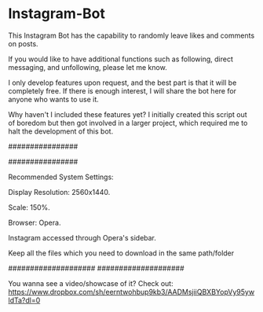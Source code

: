 # Instagram-Bot


This Instagram Bot has the capability to randomly leave likes and comments on posts.

If you would like to have additional functions such as following, direct messaging, and unfollowing, please let me know.

I only develop features upon request, and the best part is that it will be completely free. If there is enough interest, I will share the bot here for anyone who wants to use it.

Why haven't I included these features yet? I initially created this script out of boredom but then got involved in a larger project, which required me to halt the development of this bot.

################

################



Recommended System Settings:

Display Resolution: 2560x1440.

Scale: 150%.

Browser: Opera.

Instagram accessed through Opera's sidebar.

Keep all the files which you need to download in the same path/folder






####################
####################






You wanna see a video/showcase of it?
Check out: https://www.dropbox.com/sh/eerntwohbup9kb3/AADMsjiiQBXBYopVy95ywldTa?dl=0
